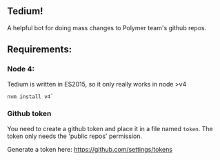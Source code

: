## Tedium!

A helpful bot for doing mass changes to Polymer team's github repos.

## Requirements:

### Node 4:

Tedium is written in ES2015, so it only really works in node >v4

```
nvm install v4`
```

### Github token

You need to create a github token and place it in a file named `token`.
The token only needs the 'public repos' permission.

Generate a token here:   https://github.com/settings/tokens

